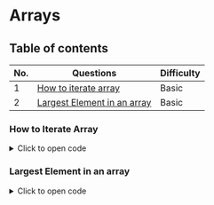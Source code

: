 
# Arrays

## Table of contents
| No. | Questions                               | Difficulty |
|-----|-----------------------------------------|------------|
|  1  | [How to iterate array](#how-to-iterate-array) | Basic     |
|  2  | [Largest Element in an array](#Largest-Element-in-an-array) | Basic     |





### How to Iterate Array 
<details>
  <summary>
    Click to open code
  </summary>

  ```javascript
  function arrayLength ( arr , n ) {
    for ( let i = 0; i < n; i++ ){
            arr[i];
    }
    return arr;
  }

  let arr = [ 10, 20, 30, 40, 50 ];
  console.log( arrayLength (arr , arr.length ));

```
</details>


### Largest Element in an array
<details>
  <summary>
    Click to open code
  </summary>
  ```javascript
  function largestElement ( arr ) {
    arr.sort( ( a, b ) => a - b );  
    return arr[ arr.length - 1 ];  
  }

  let arr = [10, 20, 4, 45, 99];
  console.log( largestElement( arr ) );
```
</details>

